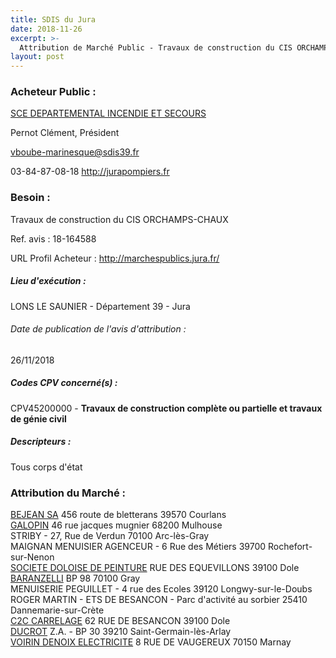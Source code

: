 ```yaml
---
title: SDIS du Jura
date: 2018-11-26
excerpt: >-
  Attribution de Marché Public - Travaux de construction du CIS ORCHAMPS-CHAUX
layout: post
---
```


### Acheteur Public : 
<a href="/acheteur-34/siren-283900017"> SCE DEPARTEMENTAL INCENDIE ET SECOURS</a><br/>

Pernot Clément, Président

vboube-marinesque@sdis39.fr

03-84-87-08-18
http://jurapompiers.fr
### Besoin :

Travaux de construction du CIS ORCHAMPS-CHAUX

Ref. avis : 18-164588

URL Profil Acheteur : http://marchespublics.jura.fr/

##### Lieu d'exécution :

LONS LE SAUNIER - Département 39 - Jura

###### Date de publication de l'avis d'attribution : 
26/11/2018

##### Codes CPV concerné(s) :
CPV45200000 - **Travaux de construction complète ou partielle et travaux de génie civil** <br/>

##### Descripteurs :
Tous corps d'état <br/>

### Attribution du Marché :
<a href="/entreprise-257/siren-385374384"> BEJEAN SA</a>    456 route de bletterans 39570 Courlans <br/>
<a href="/entreprise-255/siren-337572119"> GALOPIN</a>    46 rue jacques mugnier 68200 Mulhouse <br/>
STRIBY - 27, Rue de Verdun 70100 Arc-lès-Gray <br/>
MAIGNAN MENUISIER AGENCEUR - 6 Rue des Métiers 39700 Rochefort-sur-Nenon <br/>
<a href="/entreprise-258/siren-393490768"> SOCIETE DOLOISE DE PEINTURE</a>    RUE DES EQUEVILLONS 39100 Dole <br/>
<a href="/entreprise-260/siren-425850229"> BARANZELLI</a>    BP 98 70100 Gray <br/>
MENUISERIE PEGUILLET - 4 rue des Ecoles 39120 Longwy-sur-le-Doubs <br/>
ROGER MARTIN - ETS DE BESANCON - Parc d'activité au sorbier 25410 Dannemarie-sur-Crète <br/>
<a href="/entreprise-258/siren-393071246"> C2C CARRELAGE</a>    62 RUE DE BESANCON 39100 Dole <br/>
<a href="/entreprise-267/siren-647150499"> DUCROT</a>    Z.A. - BP 30 39210 Saint-Germain-lès-Arlay <br/>
<a href="/entreprise-262/siren-447539503"> VOIRIN DENOIX ELECTRICITE</a>    8 RUE DE VAUGEREUX 70150 Marnay <br/>
